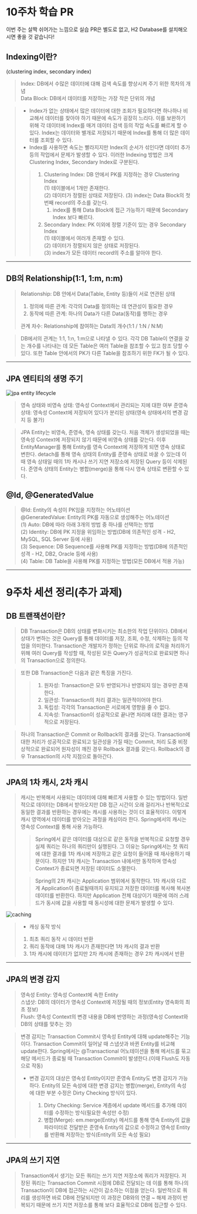 # 10주차 학습 PR

이번 주는 살짝 쉬어가는 느낌으로 실습 PR은 별도로 없고, 
H2 Database를 설치해오시면 좋을 것 같습니다!

## Indexing이란?
(clustering index, secondary index)
> Index: DB에서 수많은 데이터에 대해 검색 속도를 향상시켜 주기 위한 목차의 개념  
> Data Block: DB에서 데이터를 저장하는 가장 작은 단위의 개념

> - Index가 없는 상태에서 많은 데이터에 대한 조회가 필요하다면 하나하나 비교해서 데이터를 찾아야 하기 때문에 속도가 굉장히 느리다.
> 이를 보완하기 위해 각 데이터에 Index를 매겨 데이터 검색 등의 작업 속도를 빠르게 할 수 있다. Index는 데이터와 별개로 저장되기 때문에
> Index를 통해 더 많은 데이터를 조회할 수 있다.  
> - Index를 사용하면 속도는 빨라지지만 Index의 순서가 섞인다면 데이터 추가 등의 작업에서 문제가 발생할 수 있다. 이러한 Indexing 방법은
> 크게 Clustering Index, Secondary Index로 구분된다.
>> 1. Clustering Index: DB 안에서 PK를 지정하는 경우 Clustering Index  
>> (1) 테이블에서 1개만 존재한다.  
>> (2) 데이터가 정렬된 상태로 저장된다.
>> (3) index는 Data Block의 첫 번째 record의 주소를 갖는다.
>>    1. index를 통해 Data Block에 접근 가능하기 때문에 Secondary Index 보다 빠르다.
>> 2. Secondary Index: PK 이외에 정렬 기준이 있는 경우 Secondary Index  
>> (1) 테이블에서 여러개 존재할 수 있다.  
>> (2) 데이터가 정렬되지 않은 상태로 저장된다.  
>> (3) index가 모든 데이터 record의 주소를 알아야 한다.
------------------------
## DB의 Relationship(1:1, 1:m, n:m)
> Relationship: DB 안에서 Data(Table, Entity 등)들이 서로 연관된 상태  
> 1. 정의에 따른 관계: 각각의 Data를 정의하는 데 연관성이 필요한 경우
> 2. 동작에 따른 관계: 하나의 Data가 다른 Data(동작)를 행하는 경우  
>
> 관계 차수: Relationship에 참여하는 Data의 개수(1:1 / 1:N / N:M)

> DB에서의 관계는 1:1, 1:n, 1:m으로 나타낼 수 있다. 각각 DB Table이 연결을 갖는 개수를 나타내는 데 모든 Table은
> 여러 Table을 참조할 수 있고 참조 당할 수 있다. 또한 Table 안에서의 PK가 다른 Table을 참조하기 위한 FK가 될 수 있다.
-------------------------
## JPA 엔티티의 생명 주기
![jpa entity lifecycle](https://github.com/COW-edu/COW-Spring-2/assets/132640569/7ae38480-fd21-4c13-9124-288ba8adfdf3)  
> 영속 상태와 비영속 상태: 영속성 Context에서 관리되는 지에 대한 여부
> 준영속 상태: 영속성 Context에 저장되어 있다가 분리된 상태(영속 상태에서의 변경 감지 등 불가)

> JPA Entity는 비영속, 준영속, 영속 상태를 갖는다. 처음 객체가 생성되었을 때는 영속성 Context에 저장되지 않기 때문에
> 비영속 상태를 갖는다. 이후 EntityManager를 통해 Entity를 영속 Context에 저장하게 되면 영속 상태로 변한다. detach를 통해
> 영속 상태의 Entity를 준영속 상태로 바꿀 수 있는데 이때 영속 상태일 때의 1차 캐시나 쓰기 지연 저장소에 저장된 Query 등이 삭제된다. 
> 준영속 상태의 Entity는 병합(merge)을 통해 다시 영속 상태로 변환할 수 있다.

## @Id, @GeneratedValue
> @Id: Entity의 속성이 PK임을 지정하는 어노테이션  
> @GeneratedValue: Entity의 PK를 자동으로 생성해주는 어노테이션   
> (1) Auto: DB에 따라 아래 3개의 방법 중 하나를 선택하는 방법  
> (2) Identity: DB에 PK 지정을 위임하는 방법(DB에 의존적인 성격 - H2, MySQL, SQL Server 등에 사용)  
> (3) Sequence: DB Sequence를 사용해 PK를 지정하는 방법(DB에 의존적인 성격 - H2, DB2, Oracle 등에 사용)  
> (4) Table: DB Table을 사용해 PK를 지정하는 방법(모든 DB에서 적용 가능)
-----
# 9주차 세션 정리(추가 과제)

## DB 트랜잭션이란?
> DB Transaction은 DB의 상태를 변화시키는 최소한의 작업 단위이다. DB에서 상태가 변하는 것은
> Query를 통해 데이터를 저장, 조회, 수정, 삭제하는 등의 작업을 의미한다. Transaction은 개발자가 정하는
> 단위로 하나의 로직을 처리하기 위해 여러 Query를 작성할 때, 작성된 모든 Query가 성공적으로 완료되면 하나의 Transaction으로 정의한다.

> 또한 DB Transaction은 다음과 같은 특징을 가진다.  
>> 1. 원자성: Transaction은 모두 반영되거나 반영되지 않는 경우만 존재한다.
>> 2. 일관성: Transaction의 처리 결과는 일관적이어야 한다.
>> 3. 독립성: 각각의 Transaction은 서로에게 영향을 줄 수 없다.
>> 4. 지속성: Transaction이 성공적으로 끝나면 처리에 대한 결과는 영구적으로 저장된다.  

> 하나의 Transaction은 Commit or Rollback의 결과를 갖는다.
> Transaction에 대한 처리가 성공적으로 완료되고 일관성을 가질 때는 Commit, 처리 도중 비정상적으로
> 완료되어 원자성이 깨진 경우 Rollback 결과를 갖는다. Rollback의 경우 Transaction의 시작 지점으로 돌아간다.
-------------------------
## JPA의 1차 캐시, 2차 캐시
> 캐시는 반복해서 사용되는 데이터에 대해 빠르게 사용할 수 있는 방법이다. 일반적으로 데이터는 DB에서 받아오지만 DB 접근 시간이
> 오래 걸리거나 반복적으로 동일한 결과를 반환하는 경우에는 캐시를 사용하는 것이 더 효율적이다. 이렇게 캐시 영역에서 데이터를 받아오는 과정을
> 캐싱이라 한다. Spring에서의 캐시는 영속성 Context를 통해 사용 가능하다.  
>>Spring에서 같은 데이터를 대상으로 같은 동작을 반복적으로 요청할 경우 실제 쿼리는 하나의 쿼리만이 실행된다. 그 이유는 Spring에서는
> 첫 쿼리에 대한 결과를 1차 캐시에 저장하고 같은 요청이 들어올 때 재사용하기 때문이다. 하지만 1차 캐시는 Transaction 내에서만 동작하며 영속성
> Context가 종료되면 저장된 데이터도 소멸한다.
> 
>> Spring의 2차 캐시는 Application 범위에서 동작한다. 1차 캐시와 다르게 Application이 종료될때까지 유지되고 저장한 데이터를 복사해
> 복사본 데이터를 반환한다. 하지만 Application 전체 대상이기 때문에 여러 스레드가 동시에 값을 사용할 때 동시성에 대한 문제가 발생할 수 있다.

![caching](https://github.com/COW-edu/COW-Spring-2/assets/132640569/99ab34b9-62d7-4daa-82ad-b62753652fe8)
> - 캐싱 동작 방식
>1. 최초 쿼리 동작 시 데이터 반환 
>2. 쿼리 동작에 대해 1차 캐시가 존재한다면 1차 캐시의 결과 반환 
>3. 1차 캐시에 데이터가 없지만 2차 캐시에 존재하는 경우 2차 캐시에서 반환
----------------
## JPA의 변경 감지
> 영속성 Entity: 영속성 Context에 속한 Entity  
> 스냅샷: DB의 데이터가 영속성 Context에 저장될 때의 정보(Entity 영속화의 최초 정보)  
> Flush: 영속성 Context의 변경 내용을 DB에 반영하는 과정(영속성 Context와 DB의 상태를 맞추는 것)

> 변경 감지는 Transaction Commit시 영속성 Entity에 대해 update해주는 기능이다. 
> Transaction Commit이 일어날 때 스냅샷과 바뀐 Entity를 비교해 update한다. Spring에서는 @Transactional 어노테이션을 통해
> 메서드를 묶고 해당 메서드가 종료될 때 Transaction Commit이 발생한다.(이때 Flush도 자동으로 작동)  
> - 변경 감지의 대상은 영속성 Entity이지만 준영속 Entity도 변경 감지가 가능하다. Entity의 모든 속성에 대한 변경 감지는 병합(merge), Entity의 속성에 대한
> 부분 수정은 Dirty Checking 방식이 있다.
>> 1. Dirty Checking: Service 계층에서 update 메서드를 추가해 데이터를 수정하는 방식(필요한 속성만 수정)
>> 2. 병합(Merge): em.merge(Entity) 메서드를 통해 영속 Entity의 값을 파라미터로 전달받은 준영속 Entity의 값으로 수정하고 영속성 Entity를 반환해 저장하는 방식(Entity의 모든 속성 필요)
----------------
## JPA의 쓰기 지연
> Transaction에서 생기는 모든 쿼리는 쓰기 지연 저장소에 쿼리가 저장된다. 저장된 쿼리는 Transaction Commit 시점에
> DB로 전달되는 데 이를 통해 하나의 Transaction이 DB에 접근하는 시간이 감소하는 이점을 얻는다. 일반적으로 쿼리를 생성하면
> 바로 DB에 전달되지만 이 과정은 DB와의 연결 ~ 해제 과정이 반복되기 때문에 쓰기 지연 저장소를 통해 보다 효율적으로 DB에 접근할 수 있다.

> 
